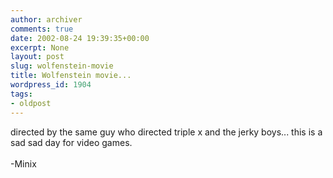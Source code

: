 ```yaml
---
author: archiver
comments: true
date: 2002-08-24 19:39:35+00:00
excerpt: None
layout: post
slug: wolfenstein-movie
title: Wolfenstein movie...
wordpress_id: 1904
tags:
- oldpost
---
```


directed by the same guy who directed triple x and the jerky boys... this is a sad sad day for video games.<br /><br />-Minix